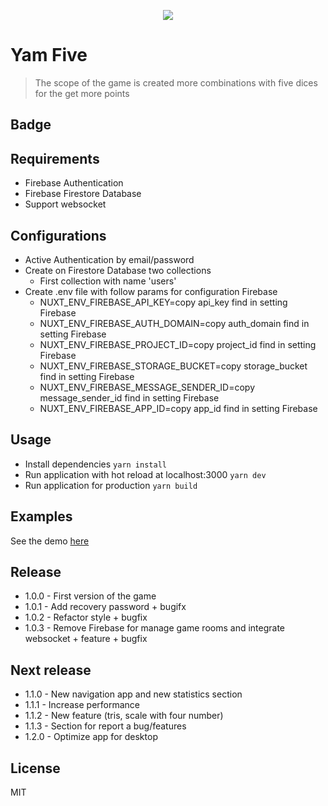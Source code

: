 <p align="center">
  <img src="https://yamfive-app.herokuapp.com/icons/icon120.png" />
</p>

# Yam Five

> The scope of the game is created more combinations with five dices for the get more points

## Badge

## Requirements

- Firebase Authentication
- Firebase Firestore Database
- Support websocket

## Configurations

- Active Authentication by email/password
- Create on Firestore Database two collections
  - First collection with name 'users'
- Create .env file with follow params for configuration Firebase
  - NUXT_ENV_FIREBASE_API_KEY=copy api_key find in setting Firebase
  - NUXT_ENV_FIREBASE_AUTH_DOMAIN=copy auth_domain find in setting Firebase
  - NUXT_ENV_FIREBASE_PROJECT_ID=copy project_id find in setting Firebase
  - NUXT_ENV_FIREBASE_STORAGE_BUCKET=copy storage_bucket find in setting Firebase
  - NUXT_ENV_FIREBASE_MESSAGE_SENDER_ID=copy message_sender_id find in setting Firebase
  - NUXT_ENV_FIREBASE_APP_ID=copy app_id find in setting Firebase

## Usage

- Install dependencies ```yarn install```
- Run application with hot reload at localhost:3000 ```yarn dev```
- Run application for production ```yarn build```

## Examples

See the demo [here](https://yamfive-app.herokuapp.com/)

## Release

- 1.0.0 - First version of the game
- 1.0.1 - Add recovery password + bugifx
- 1.0.2 - Refactor style + bugfix
- 1.0.3 - Remove Firebase for manage game rooms and integrate websocket + feature + bugfix

## Next release
- 1.1.0 - New navigation app and new statistics section
- 1.1.1 - Increase performance
- 1.1.2 - New feature (tris, scale with four number)
- 1.1.3 - Section for report a bug/features
- 1.2.0 - Optimize app for desktop

## License

MIT
